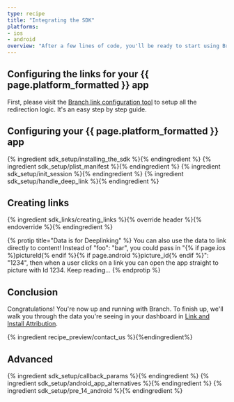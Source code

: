 ```yaml
---
type: recipe
title: "Integrating the SDK"
platforms:
- ios
- android
overview: "After a few lines of code, you'll be ready to start using Branch links for deep linking and tracking downloads"
---
```


## Configuring the links for your {{ page.platform_formatted }} app

First, please visit the [Branch link configuration tool](https://start.branch.io/) to setup all the redirection logic. It's an easy step by step guide.

<!--- /Configuring the Dashboard-->

## Configuring your {{ page.platform_formatted }} app
{% ingredient sdk_setup/installing_the_sdk %}{% endingredient %}
{% ingredient sdk_setup/plist_manifest %}{% endingredient %}
{% ingredient sdk_setup/init_session %}{% endingredient %}
{% ingredient sdk_setup/handle_deep_link %}{% endingredient %}
<!--- /Configuring the Client-->

## Creating links

{% ingredient sdk_links/creating_links %}{% override header %}{% endoverride %}{% endingredient %}

{% protip title="Data is for Deeplinking" %}
You can also use the data to link directly to content! Instead of "foo": "bar", you could pass in "{% if page.ios %}pictureId{% endif %}{% if page.android %}picture_id{% endif %}": "1234", then when a user clicks on a link you can open the app straight to picture with Id 1234. Keep reading...
{% endprotip %}

## Conclusion

Congratulations! You're now up and running with Branch. To finish up, we'll walk you through the data you're seeing in your dashboard in [Link and Install Attribution](/recipes/measuring_installs/{{page.platform}}/).

{% ingredient recipe_preview/contact_us %}{%endingredient%}

## Advanced

{% ingredient sdk_setup/callback_params %}{% endingredient %}
{% ingredient sdk_setup/android_app_alternatives %}{% endingredient %}
{% ingredient sdk_setup/pre_14_android %}{% endingredient %}